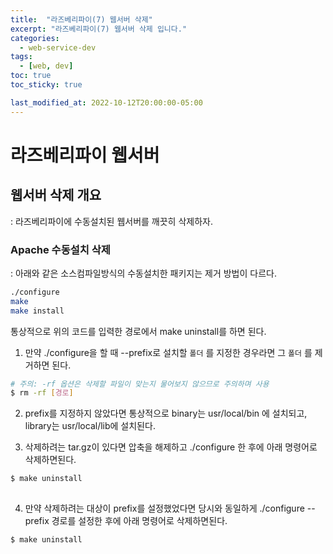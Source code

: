 ```yaml
---
title:  "라즈베리파이(7) 웹서버 삭제"
excerpt: "라즈베리파이(7) 웹서버 삭제 입니다."
categories:
  - web-service-dev
tags:
  - [web, dev]
toc: true
toc_sticky: true

last_modified_at: 2022-10-12T20:00:00-05:00
---
```


# 라즈베리파이 웹서버
## 웹서버 삭제 개요
  : 라즈베리파이에 수동설치된 웹서버를 깨끗히 삭제하자.

### Apache 수동설치 삭제
  : 아래와 같은 소스컴파일방식의 수동설치한 패키지는 제거 방법이 다르다.  

```bash
./configure
make
make install

```
  
통상적으로 위의 코드를 입력한 경로에서 make uninstall를 하면 된다.
   

  1. 만약 ./configure을 할 때 --prefix로 설치할 `폴더` 를 지정한 경우라면 그 `폴더` 를 제거하면 된다.

  ```bash
  # 주의: -rf 옵션은 삭제할 파일이 맞는지 물어보지 않으므로 주의하며 사용
  $ rm -rf [경로] 
  ```
  
  2. prefix를 지정하지 않았다면 통상적으로 binary는 usr/local/bin 에 설치되고,  library는 usr/local/lib에 설치된다.

  3. 삭제하려는 tar.gz이 있다면 압축을 해제하고 ./configure 한 후에 아래 명령어로 삭제하면된다.

  ```bash
  $ make uninstall
      
  ```

  4. 만약 삭제하려는 대상이 prefix를 설정했었다면 당시와 동일하게 ./configure --prefix 경로를 설정한 후에 아래 명령어로 삭제하면된다.

  ```bash
  $ make uninstall

  ```
